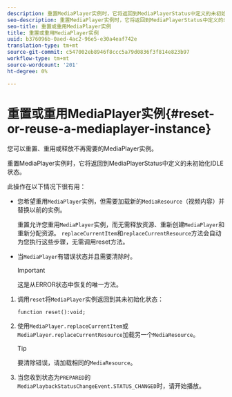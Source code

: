 ```yaml
---
description: 重置MediaPlayer实例时，它将返回到MediaPlayerStatus中定义的未初始化IDLE状态。
seo-description: 重置MediaPlayer实例时，它将返回到MediaPlayerStatus中定义的未初始化IDLE状态。
seo-title: 重置或重用MediaPlayer实例
title: 重置或重用MediaPlayer实例
uuid: b376096b-0aed-4ac2-96e5-e30a4eaf742e
translation-type: tm+mt
source-git-commit: c547002eb8946f8ccc5a79d0836f3f814e823b97
workflow-type: tm+mt
source-wordcount: '201'
ht-degree: 0%

---
```



# 重置或重用MediaPlayer实例{#reset-or-reuse-a-mediaplayer-instance}

您可以重置、重用或释放不再需要的MediaPlayer实例。

重置MediaPlayer实例时，它将返回到MediaPlayerStatus中定义的未初始化IDLE状态。

此操作在以下情况下很有用：

* 您希望重用`MediaPlayer`实例，但需要加载新的`MediaResource`（视频内容）并替换以前的实例。

   重置允许您重用`MediaPlayer`实例，而无需释放资源、重新创建`MediaPlayer`和重新分配资源。 `replaceCurrentItem`和`replaceCurrentResource`方法会自动为您执行这些步骤，无需调用reset方法。

* 当`MediaPlayer`有错误状态并且需要清除时。

   >[!IMPORTANT]
   >
   >这是从ERROR状态中恢复的唯一方法。

1. 调用`reset`将`MediaPlayer`实例返回到其未初始化状态：

   ```
   function reset():void; 
   ```

1. 使用`MediaPlayer.replaceCurrentItem`或`MediaPlayer.replaceCurrentResource`加载另一个`MediaResource`。

   >[!TIP]
   >
   >要清除错误，请加载相同的`MediaResource`。

1. 当您收到状态为`PREPARED`的`MediaPlaybackStatusChangeEvent.STATUS_CHANGED`时，请开始播放。
